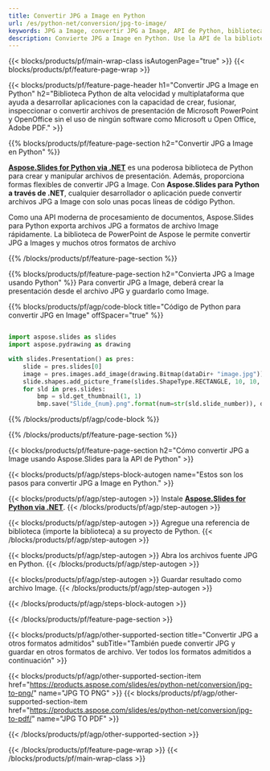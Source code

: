 ```yaml
---
title: Convertir JPG a Image en Python
url: /es/python-net/conversion/jpg-to-image/
keywords: JPG a Image, convertir JPG a Image, API de Python, biblioteca de Python, JPG, Image
description: Convierte JPG a Image en Python. Use la API de la biblioteca de Python para convertir archivos JPG a Image
---
```


{{< blocks/products/pf/main-wrap-class isAutogenPage="true" >}}
{{< blocks/products/pf/feature-page-wrap >}}

{{< blocks/products/pf/feature-page-header h1="Convertir JPG a Image en Python" h2="Biblioteca Python de alta velocidad y multiplataforma que ayuda a desarrollar aplicaciones con la capacidad de crear, fusionar, inspeccionar o convertir archivos de presentación de Microsoft PowerPoint y OpenOffice sin el uso de ningún software como Microsoft u Open Office, Adobe PDF." >}}

{{% blocks/products/pf/feature-page-section h2="Convertir JPG a Image en Python" %}}

[**Aspose.Slides for Python via .NET**](https://products.aspose.com/slides/es/python-net/) es una poderosa biblioteca de Python para crear y manipular archivos de presentación. Además, proporciona formas flexibles de convertir JPG a Image. Con **Aspose.Slides para Python a través de .NET**, cualquier desarrollador o aplicación puede convertir archivos JPG a Image con solo unas pocas líneas de código Python.

Como una API moderna de procesamiento de documentos, Aspose.Slides para Python exporta archivos JPG a formatos de archivo Image rápidamente. La biblioteca de PowerPoint de Aspose le permite convertir JPG a Images y muchos otros formatos de archivo

{{% /blocks/products/pf/feature-page-section %}}

{{% blocks/products/pf/feature-page-section  h2="Convierta JPG a Image usando Python" %}}
Para convertir JPG a Image, deberá crear la presentación desde el archivo JPG y guardarlo como Image.

{{% blocks/products/pf/agp/code-block title="Código de Python para convertir JPG en Image" offSpacer="true" %}}

```python

import aspose.slides as slides
import aspose.pydrawing as drawing

with slides.Presentation() as pres:
    slide = pres.slides[0]
    image = pres.images.add_image(drawing.Bitmap(dataDir+ "image.jpg"))
	slide.shapes.add_picture_frame(slides.ShapeType.RECTANGLE, 10, 10, 100, 100, image)
    for sld in pres.slides:
        bmp = sld.get_thumbnail(1, 1)
        bmp.save("Slide_{num}.png".format(num=str(sld.slide_number)), drawing.imaging.ImageFormat.png)

```


{{% /blocks/products/pf/agp/code-block %}}

{{% /blocks/products/pf/feature-page-section %}}

{{< blocks/products/pf/feature-page-section  h2="Cómo convertir JPG a Image usando Aspose.Slides para la API de Python" >}}

{{< blocks/products/pf/agp/steps-block-autogen name="Estos son los pasos para convertir JPG a Image en Python." >}}

{{< blocks/products/pf/agp/step-autogen >}}
Instale [**Aspose.Slides for Python via .NET**](https://products.aspose.com/slides/es/python-net/).
{{< /blocks/products/pf/agp/step-autogen >}}

{{< blocks/products/pf/agp/step-autogen >}}
Agregue una referencia de biblioteca (importe la biblioteca) a su proyecto de Python.
{{< /blocks/products/pf/agp/step-autogen >}}

{{< blocks/products/pf/agp/step-autogen >}}
Abra los archivos fuente JPG en Python.
{{< /blocks/products/pf/agp/step-autogen >}}

{{< blocks/products/pf/agp/step-autogen >}}
Guardar resultado como archivo Image.
{{< /blocks/products/pf/agp/step-autogen >}}

{{< /blocks/products/pf/agp/steps-block-autogen >}}

{{< /blocks/products/pf/feature-page-section >}}

{{< blocks/products/pf/agp/other-supported-section title="Convertir JPG a otros formatos admitidos" subTitle="También puede convertir JPG y guardar en otros formatos de archivo. Ver todos los formatos admitidos a continuación" >}}

{{< blocks/products/pf/agp/other-supported-section-item href="https://products.aspose.com/slides/es/python-net/conversion/jpg-to-png/" name="JPG TO PNG" >}}
{{< blocks/products/pf/agp/other-supported-section-item href="https://products.aspose.com/slides/es/python-net/conversion/jpg-to-pdf/" name="JPG TO PDF" >}}


{{< /blocks/products/pf/agp/other-supported-section >}}

{{< /blocks/products/pf/feature-page-wrap >}}
{{< /blocks/products/pf/main-wrap-class >}}